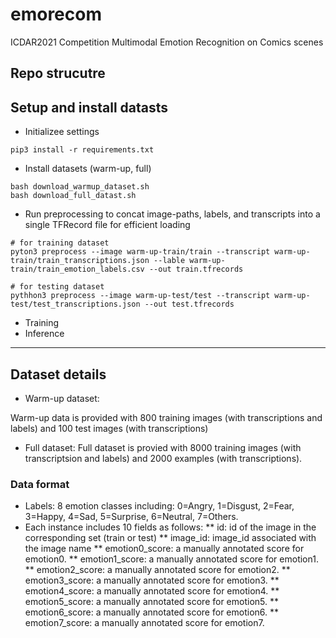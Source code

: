 # emorecom
ICDAR2021 Competition Multimodal Emotion Recognition on Comics scenes

## Repo strucutre

## Setup and install datasts
* Initializee settings
```
pip3 install -r requirements.txt
```
* Install datasets (warm-up, full)
```
bash download_warmup_dataset.sh
bash download_full_datast.sh
```
* Run preprocessing to concat image-paths, labels, and transcripts into a single TFRecord file for efficient loading
```
# for training dataset
pyton3 preprocess --image warm-up-train/train --transcript warm-up-train/train_transcriptions.json --lable warm-up-train/train_emotion_labels.csv --out train.tfrecords

# for testing dataset
pythhon3 preprocess --image warm-up-test/test --transcript warm-up-test/test_transcriptions.json --out test.tfrecords
```
* Training
* Inference

---
## Dataset details
* Warm-up dataset:

Warm-up data is provided with 800 training images (with transcriptions and labels) and 100 test images (with transcriptions)

* Full dataset:
Full dataset is provied with 8000 training images (with transcriptsion and labels) and 2000 examples (with transcriptions).

### Data format
* Labels: 8 emotion classes including: 0=Angry, 1=Disgust, 2=Fear, 3=Happy, 4=Sad, 5=Surprise, 6=Neutral, 7=Others.
* Each instance includes 10 fields as follows:
** id: id of the image in the corresponding set (train or test)
** image_id: image_id associated with the image name
** emotion0_score: a manually annotated score for emotion0.
** emotion1_score: a manually annotated score for emotion1.
** emotion2_score: a manually annotated score for emotion2.
** emotion3_score: a manually annotated score for emotion3.
** emotion4_score: a manually annotated score for emotion4.
** emotion5_score: a manually annotated score for emotion5.
** emotion6_score: a manually annotated score for emotion6.
** emotion7_score: a manually annotated score for emotion7. 
